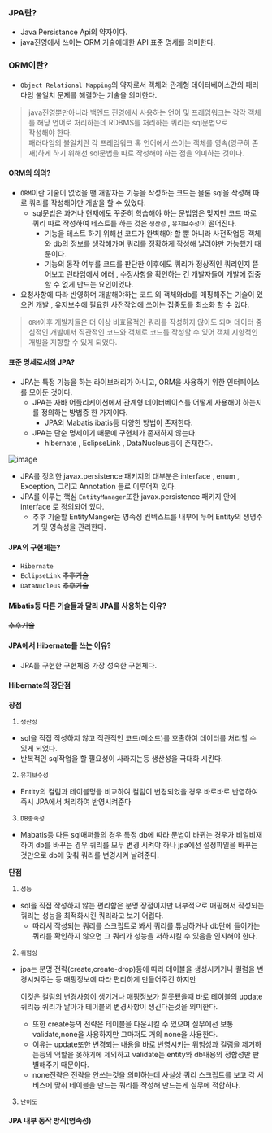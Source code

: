 ### JPA란?
- Java Persistance Api의 약자이다.
- java진영에서 쓰이는 ORM 기술에대한 API 표준 명세를 의미한다.

### ORM이란?
- `Object Relational Mapping`의 약자로서 객체와 관계형 데이터베이스간의 패러다임 불일치 문제를 해결하는 기술을 의미한다.

> java진영뿐만아니라 백엔드 진영에서 사용하는 언어 및 프레임워크는 각각 객체를 해당 언어로 처리하는데 RDBMS를 처리하는 쿼리는 sql문법으로 <br>작성해야 한다. <br>패러다임의 불일치란 각 프레임워크 혹 언어에서 쓰이는 객체를 영속(영구히 존재)하게 하기 위해선 sql문법을 따로 작성해야 하는 점을 의미하는 것이다.

#### ORM의 의의?
- `ORM`이란 기술이 없었을 땐 개발자는 기능을 작성하는 코드는 물론 sql을 작성해 따로 쿼리를 작성해야만 개발을 할 수 있었다.
  - sql문법은 과거나 현재에도 꾸준히 학습해야 하는 문법임은 맞지만 코드 따로 쿼리 따로 작성하여 테스트를 하는 것은 `생산성` , `유지보수성`이 떨어진다.
    - 기능을 테스트 하기 위해선 코드가 완벽해야 할 뿐 아니라 사전작업등 객체와 db의 정보를 생각해가며 쿼리를 정확하게 작성해 날려야만 가능했기 때문이다.
    - 기능의 동작 여부를 코드를 판단한 이후에도 쿼리가 정상적인 쿼리인지 뜯어보고 런타임에서 에러 , 수정사항을 확인하는 건 개발자들이 개발에 집중할 수 없게 만드는 요인이었다.
- 요청사항에 따라 반영하며 개발해야하는 코드 외 객체와db를 매핑해주는 기술이 있으면 개발 , 유지보수에 필요한 사전작업에 쓰이는 집중도를 최소화 할 수 있다.

> `ORM`이후 개발자들은 더 이상 비효율적인 쿼리를 작성하지 않아도 되며 데이터 중심적인 개발에서 직관적인 코드와 객체로 코드를 작성할 수 있어 객체 지향적인 개발을 지향할 수 있게 되었다.

#### 표준 명세로서의 JPA?
- JPA는 특정 기능을 하는 라이브러리가 아니고, ORM을 사용하기 위한 인터페이스를 모아둔 것이다.
  - JPA는 자바 어플리케이션에서 관계형 데이터베이스를 어떻게 사용해야 하는지를 정의하는 방법중 한 가지이다.
    - JPA외 Mabatis ibatis등 다양한 방법이 존재한다.
  - JPA는 단순 명세이기 때문에 구현체가 존재하지 않는다.
    - hibernate , EclipseLink , DataNucleus등이 존재한다.
    
![image](https://user-images.githubusercontent.com/98382954/210589038-d80259b0-49ee-44db-85b5-95a656d829b2.png)

  - JPA를 정의한 javax.persistence 패키지의 대부분은 interface , enum , Exception, 그리고  Annotation 들로 이루어져 있다.
  - JPA를 이루는 핵심 `EntityManager`또한 javax.persistence 패키지 안에 interface 로 정의되어 있다.
    - 추후 기술할 EntityManger는 영속성 컨텍스트를 내부에 두어 Entity의 생명주기 및 영속성을 관리한다.
 
#### JPA의 구현체는?
- `Hibernate`
- `EclipseLink` ~~추후기술~~
- `DataNucleus` ~~추후기술~~

#### Mibatis등 다른 기술들과 달리 JPA를 사용하는 이유?
~~추후기술~~

#### JPA에서 Hibernate를 쓰는 이유?
- JPA를 구현한 구현체중 가장 성숙한 구현체다.

#### Hibernate의 장단점
**장점**
1. `생산성`
  - sql을 직접 작성하지 않고 직관적인 코드(메소드)를 호출하여 데이터를 처리할 수 있게 되었다.
  - 반복적인 sql작업을 할 필요성이 사라지는등 생산성을 극대화 시킨다.
2. `유지보수성`
  - Entity의 컬럼과 테이블명을 비교하여 컬럼이 변경되었을 경우 바로바로 반영하여 즉시 JPA에서 처리하여 반영시켜준다
3. `DB종속성`
  - Mabatis등 다른 sql매퍼들의 경우 특정 db에 따라 문법이 바뀌는 경우가 비일비재하여 db를 바꾸는 경우 쿼리를 모두 변경 시켜야 하나 jpa에선 설정파일을 바꾸는 것만으로 db에 맞춰 쿼리를 변경시켜 날려준다.  

**단점**
1. `성능`
  - sql을 직접 작성하지 않는 편리함은 분명 장점이지만 내부적으로 매핑해서 작성되는 쿼리는 성능을 최적화시킨 쿼리라고 보기 어렵다.
    - 따라서 작성되는 쿼리를 스크립트로 봐서 쿼리를 튜닝하거나 db단에 들어가는 쿼리를 확인하지 않으면 그 쿼리가 성능을 저하시킬 수 있음을 인지해야 한다.
 2. `위험성`
  - jpa는 분명 전략(create,create-drop)등에 따라 테이블을 생성시키거나 컬럼을 변경시켜주는 등 매핑정보에 따라 편리하게 만들어주긴 하지만

    이것은 컬럼의 변경사항이 생기거나 매핑정보가 잘못됐을때 바로 테이블의 update쿼리등 쿼리가 날아가 테이블의 변경사항이 생긴다는것을 의미한다.
    - 또한 create등의 전략은 테이블을 다운시킬 수 있으며 실무에선 보통 validate,none을 사용하지만 그마저도 거의 none을 사용한다.
    - 이유는 update또한 변경되는 내용을 바로 반영시키는 위험성과 컬럼을 제거하는등의 역할을 못하기에 제외하고 validate는 entity와 db내용의 정합성만 판별해주기 때문이다.
    - none전략은 전략을 안쓰는것을 의미하는데 사실상 쿼리 스크립트를 보고 각 서비스에 맞춰 테이블을 만드는 쿼리를 작성해 만드는게 실무에 적합하다.
3. `난이도`

#### JPA 내부 동작 방식(영속성)
